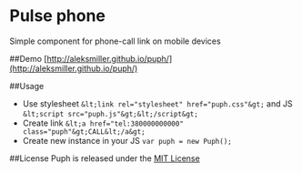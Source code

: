 # Pulse phone
Simple component for phone-call link on mobile devices

##Demo
[http://aleksmiller.github.io/puph/](http://aleksmiller.github.io/puph/)

##Usage
* Use stylesheet `&lt;link rel="stylesheet" href="puph.css"&gt;` and JS `&lt;script src="puph.js"&gt;&lt;/script&gt;`
* Create link `&lt;a href="tel:380000000000" class="puph"&gt;CALL&lt;/a&gt;`
* Create new instance in your JS `var puph = new Puph();`

##License
Puph is released under the [MIT License](https://raw.github.com/aleksmiller/puph/master/LICENSE)
